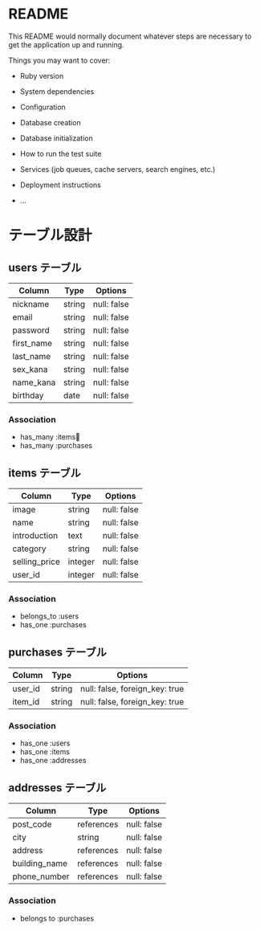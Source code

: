 # README

This README would normally document whatever steps are necessary to get the
application up and running.

Things you may want to cover:

* Ruby version

* System dependencies

* Configuration

* Database creation

* Database initialization

* How to run the test suite

* Services (job queues, cache servers, search engines, etc.)

* Deployment instructions

* ...

# テーブル設計

## users テーブル

| Column     | Type   | Options     |
| ---------- | ------ | ----------- |
| nickname   | string | null: false |
| email      | string | null: false |
| password   | string | null: false |
| first_name | string | null: false |
| last_name  | string | null: false |
| sex_kana   | string | null: false |
| name_kana  | string | null: false |
| birthday   | date   | null: false |

### Association

- has_many :items
- has_many :purchases

## items テーブル

| Column        | Type    | Options     |
| ------------- | ------- | ----------- |
| image         | string  | null: false |
| name          | string  | null: false |
| introduction  | text    | null: false |
| category      | string  | null: false |
| selling_price | integer | null: false |
| user_id       | integer | null: false |

### Association

- belongs_to :users
- has_one    :purchases

## purchases テーブル

| Column  | Type  | Options                       |
| ------- | ----- | ----------------------------- |
| user_id |string | null: false, foreign_key: true|
| item_id |string | null: false, foreign_key: true|

### Association

- has_one :users
- has_one :items
- has_one :addresses

## addresses テーブル

| Column        | Type       | Options     |
| ------------- | ---------- | ----------- |
| post_code     | references | null: false |
| city          | string     | null: false |
| address       | references | null: false |
| building_name | references | null: false |
| phone_number  | references | null: false |

### Association

- belongs to :purchases
